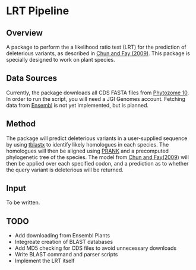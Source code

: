 LRT Pipeline
============

Overview
--------
A package to perform the a likelihood ratio test (LRT) for the prediction of
deleterious variants, as described in 
[Chun and Fay (2009)](http://genome.cshlp.org/content/19/9/1553.long). This
package is specially designed to work on plant species.

Data Sources
------------
Currently, the package downloads all CDS FASTA files from
[Phytozome 10](http://phytozome.jgi.doe.gov/). In order to run the script, you
will need a JGI Genomes account. Fetching data from 
[Ensembl](http://plants.ensembl.org) is not yet implemented, but is planned.

Method
------
The package will predict deleterious variants in a user-supplied sequence by
using [tblastx](http://blast.ncbi.nlm.nih.gov/Blast.cgi) to identify likely
homologues in each species. The homologues will then be aligned using
[PRANK](http://wasabiapp.org/software/prank/) and a precomputed phylogenetic
tree of the species. The model from 
[Chun and Fay(2009)](http://genome.cshlp.org/content/19/9/1553.long) will then
be applied over each specified codon, and a prediction as to whether the query
variant is deleterious will be returned.

Input
-----
To be written.

TODO
----
* Add downloading from Ensembl Plants
* Integreate creation of BLAST databases
* Add MD5 checking for CDS files to avoid unnecessary downloads
* Write BLAST command and parser scripts
* Implement the LRT itself
